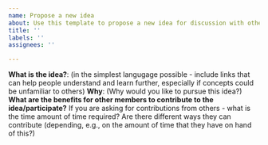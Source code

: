 ```yaml
---
name: Propose a new idea
about: Use this template to propose a new idea for discussion with others in OSC Delft!
title: ''
labels: ''
assignees: ''

---
```


**What is the idea?**: (in the simplest langugage possible - include links that can help people understand and learn further, especially if concepts could be unfamiliar to others)
**Why**: (Why would you like to pursue this idea?)
**What are the benefits for other members to contribute to the idea/participate?**
If you are asking for contributions from others - what is the time amount of time required? Are there different ways they can contribute (depending, e.g., on the amount of time that they have on hand of this?)

